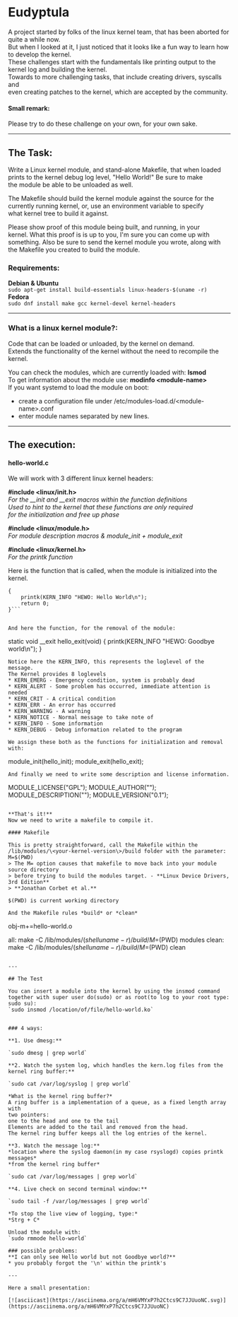 # Eudyptula

A project started by folks of the linux kernel team, that has been aborted for quite
a while now.  
But when I looked at it, I just noticed that it looks like a fun way to
learn how to develop the kernel.  
These challenges start with the fundamentals like printing output to the kernel log and
building the kernel.  
Towards to more challenging tasks, that include creating drivers, syscalls and  
even creating patches to the kernel, which are accepted by the community.  

#### Small remark:

Please try to do these challenge on your own, for your own sake.  

---

## The Task:
Write a Linux kernel module, and stand-alone Makefile, that when loaded  
prints to the kernel debug log level, "Hello World!"  Be sure to make  
the module be able to be unloaded as well.  

The Makefile should build the kernel module against the source for the  
currently running kernel, or, use an environment variable to specify  
what kernel tree to build it against.  

Please show proof of this module being built, and running, in your  
kernel.  What this proof is is up to you, I'm sure you can come up with  
something.  Also be sure to send the kernel module you wrote, along with  
the Makefile you created to build the module.  

### Requirements:

**Debian & Ubuntu**  
`sudo apt-get install build-essentials linux-headers-$(uname -r)`  
**Fedora**  
`sudo dnf install make gcc kernel-devel kernel-headers`  

---

### What is a linux kernel module?:

Code that can be loaded or unloaded, by the kernel on demand.  
Extends the functionality of the kernel without the need to recompile the kernel.  

You can check the modules, which are currently loaded with: **lsmod**  
To get information about the module use: **modinfo \<module-name\>**  
If you want systemd to load the module on boot:  
* create a configuration file under /etc/modules-load.d/\<module-name\>.conf
* enter module names separated by new lines.

---
## The execution:

#### hello-world.c
We will work with 3 different linux kernel headers:  
  

**#include <linux/init.h>**   
*For the \_\_init and \_\_exit macros within the function definitions*  
*Used to hint to the kernel that these functions are only required*  
*for the initialization and free up phase*  

**#include <linux/module.h>**   
*For module description macros & module_init + module_exit*  

**#include <linux/kernel.h>**   
*For the printk function*  


Here is the function that is called, when the module is initialized into the kernel.  

```static int __init hello_init(void)  
{  
    printk(KERN_INFO "HEWO: Hello World\n");  
    return 0;  
}```


And here the function, for the removal of the module:

```
static void __exit hello_exit(void)
{
	printk(KERN_INFO "HEWO: Goodbye world\n");
}
```
Notice here the KERN_INFO, this represents the loglevel of the message.
The Kernel provides 8 loglevels
* KERN_EMERG - Emergency condition, system is probably dead
* KERN_ALERT - Some problem has occurred, immediate attention is needed
* KERN_CRIT - A critical condition
* KERN_ERR - An error has occurred
* KERN_WARNING - A warning
* KERN_NOTICE - Normal message to take note of
* KERN_INFO - Some information
* KERN_DEBUG - Debug information related to the program

We assign these both as the functions for initialization and removal with:

```
module_init(hello_init);
module_exit(hello_exit);
```
And finally we need to write some description and license information.

```
MODULE_LICENSE("GPL");
MODULE_AUTHOR("<Your Name>");
MODULE_DESCRIPTION("<What does the module do>");
MODULE_VERSION("0.1");
```

**That's it!**
Now we need to write a makefile to compile it.

#### Makefile

This is pretty straightforward, call the Makefile within the  
/lib/modules/\<your-kernel-version\>/build folder with the parameter:  
M=$(PWD)
> The M= option causes that makefile to move back into your module source directory  
> before trying to build the modules target. - **Linux Device Drivers, 3rd Edition** 
> **Jonathan Corbet et al.**  

$(PWD) is current working directory

And the Makefile rules *build* or *clean*

```
obj-m+=hello-world.o

all:
	make -C /lib/modules/$(shell uname -r)/build/ M=$(PWD) modules
clean:
	make -C /lib/modules/$(shell uname -r)/build/ M=$(PWD) clean
```

---

## The Test

You can insert a module into the kernel by using the insmod command  
together with super user do(sudo) or as root(to log to your root type: sudo su):  
`sudo insmod /location/of/file/hello-world.ko`  


### 4 ways:

**1. Use dmesg:** 

`sudo dmesg | grep world`  

**2. Watch the system log, which handles the kern.log files from the kernel ring buffer:**

`sudo cat /var/log/syslog | grep world`

*What is the kernel ring buffer?*  
A ring buffer is a implementation of a queue, as a fixed length array with
two pointers:  
one to the head and one to the tail  
Elements are added to the tail and removed from the head.  
The kernel ring buffer keeps all the log entries of the kernel.  

**3. Watch the message log:**  
*location where the syslog daemon(in my case rsyslogd) copies printk messages*
*from the kernel ring buffer*

`sudo cat /var/log/messages | grep world`

**4. Live check on second terminal window:**  

`sudo tail -f /var/log/messages | grep world`  

*To stop the live view of logging, type:*  
*Strg + C*

Unload the module with:  
`sudo rmmode hello-world`

### possible problems:
**I can only see Hello world but not Goodbye world?**
* you probably forgot the '\n' within the printk's

---

Here a small presentation:

[![asciicast](https://asciinema.org/a/mH6VMYxP7h2Ctcs9C7JJUuoNC.svg)](https://asciinema.org/a/mH6VMYxP7h2Ctcs9C7JJUuoNC)
